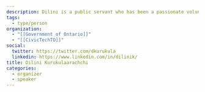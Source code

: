 ```yaml
---
description: Dilini is a public servant who has been a passionate volunteer within the civic tech community, serving as a co-organizer and participating in a number of civic tech initiatives over the past two years. Since 2018, she has founded and led a civic tech project that is supporting young people in transitional housing through tech skills mentoring.
tags:
  - type/person
organization:
  - "[[Government of Ontario]]"
  - "[[CivicTechTO]]"
social:
  twitter: https://twitter.com/dkurukula
  linkedin: https://www.linkedin.com/in/dilinik/
title: Dilini Kurukulaarachchi
categories:
  - organizer
  - speaker
---
```


